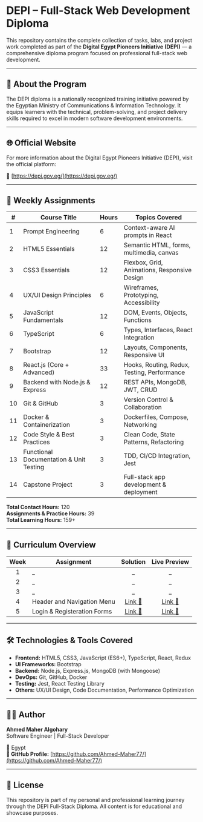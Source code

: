 # DEPI – Full-Stack Web Development Diploma

This repository contains the complete collection of tasks, labs, and project work completed as part of the **Digital Egypt Pioneers Initiative (DEPI)** — a comprehensive diploma program focused on professional full-stack web development.

---

## 🎯 About the Program

The DEPI diploma is a nationally recognized training initiative powered by the Egyptian Ministry of Communications & Information Technology. It equips learners with the technical, problem-solving, and project delivery skills required to excel in modern software development environments.

---

## 🌐 Official Website

For more information about the Digital Egypt Pioneers Initiative (DEPI), visit the official platform:

🔗 [https://depi.gov.eg/](https://depi.gov.eg/)

---

## 📘 Weekly Assignments

| #   | Course Title                               | Hours | Topics Covered |
|-----|--------------------------------------------|-------|----------------|
| 1   | Prompt Engineering                         | 6     | Context-aware AI prompts in React |
| 2   | HTML5 Essentials                           | 12    | Semantic HTML, forms, multimedia, canvas |
| 3   | CSS3 Essentials                            | 12    | Flexbox, Grid, Animations, Responsive Design |
| 4   | UX/UI Design Principles                    | 6     | Wireframes, Prototyping, Accessibility |
| 5   | JavaScript Fundamentals                    | 12    | DOM, Events, Objects, Functions |
| 6   | TypeScript                                 | 6     | Types, Interfaces, React Integration |
| 7   | Bootstrap                                  | 12    | Layouts, Components, Responsive UI |
| 8   | React.js (Core + Advanced)                 | 33    | Hooks, Routing, Redux, Testing, Performance |
| 9   | Backend with Node.js & Express             | 12    | REST APIs, MongoDB, JWT, CRUD |
| 10  | Git & GitHub                               | 3     | Version Control & Collaboration |
| 11  | Docker & Containerization                  | 3     | Dockerfiles, Compose, Networking |
| 12  | Code Style & Best Practices                | 3     | Clean Code, State Patterns, Refactoring |
| 13  | Functional Documentation & Unit Testing    | 3     | TDD, CI/CD Integration, Jest |
| 14  | Capstone Project                           | 3     | Full-stack app development & deployment |

**Total Contact Hours:** 120  
**Assignments & Practice Hours:** 39  
**Total Learning Hours:** 159+

---

## 📘 Curriculum Overview

| Week | Assignment | Solution | Live Preview |
|:----:|----------|:--------:|:------------:|
| 1   | _                         | _     | _ |
| 2   | _                           | _    | _ |
| 3   | _                            | _    | _ |
| 4   | Header and Navigation Menu                    | [Link 🔗](https://github.com/Ahmed-Maher77/DEPI-Assignments___Full-Stack-Web-Development/tree/main/Week-4%20-%20Header%20and%20Navigation%20Menu)     | [Link 🔗](https://ahmed-maher77.github.io/DEPI-Assignments___Full-Stack-Web-Development/Week-4%20-%20Header%20and%20Navigation%20Menu/) |
| 5   | Login & Registeration Forms                    | [Link 🔗](https://github.com/Ahmed-Maher77/DEPI-Assignments___Full-Stack-Web-Development/tree/main/Week-5%20-%20Login%20%26%20Registeration%20Forms)    | [Link 🔗](https://ahmed-maher77.github.io/DEPI-Assignments___Full-Stack-Web-Development/Week-5%20-%20Login%20&%20Registeration%20Forms/) |
<!--
| 6   | TypeScript                                 | 6     | Types, Interfaces, React Integration |
| 7   | Bootstrap                                  | 12    | Layouts, Components, Responsive UI |
| 8   | React.js (Core + Advanced)                 | 33    | Hooks, Routing, Redux, Testing, Performance |
| 9   | Backend with Node.js & Express             | 12    | REST APIs, MongoDB, JWT, CRUD |
| 10  | Git & GitHub                               | 3     | Version Control & Collaboration |
| 11  | Docker & Containerization                  | 3     | Dockerfiles, Compose, Networking |
| 12  | Code Style & Best Practices                | 3     | Clean Code, State Patterns, Refactoring |
| 13  | Functional Documentation & Unit Testing    | 3     | TDD, CI/CD Integration, Jest |
| 14  | Capstone Project                           | 3     | Full-stack app development & deployment |
-->


---

## 🛠️ Technologies & Tools Covered

- **Frontend:** HTML5, CSS3, JavaScript (ES6+), TypeScript, React, Redux
- **UI Frameworks:** Bootstrap
- **Backend:** Node.js, Express.js, MongoDB (with Mongoose)
- **DevOps:** Git, GitHub, Docker
- **Testing:** Jest, React Testing Library
- **Others:** UX/UI Design, Code Documentation, Performance Optimization

---

## 👨‍💻 Author

**Ahmed Maher Algohary**  
Software Engineer | Full-Stack Developer  

📍 Egypt  
**🔗 GitHub Profile:** [https://github.com/Ahmed-Maher77/](https://github.com/Ahmed-Maher77/)

---

## 📄 License

This repository is part of my personal and professional learning journey through the DEPI Full-Stack Diploma. All content is for educational and showcase purposes.



